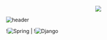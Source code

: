 <p align="center"><img src="https://user-images.githubusercontent.com/24632817/91653139-edb32e80-ead8-11ea-9ac8-0c71d82f8625.gif"></p>


![header](https://capsule-render.vercel.app/api?type=waving&color=auto&customColorList=19&height=300&section=header&text=Junyoung%20Kim&fontSize=90&desc=I%20can%20do%20this%20all%20day.&descAlign=50&descAlignY=70)

!<img alt="Spring" src ="https://img.shields.io/badge/Spring-6DB33F.svg?&style=for-the-badge&logo=Spring&logoColor=white"/> | !<img alt="Django" src ="https://img.shields.io/badge/Django-092E20.svg?&style=for-the-badge&logo=Django&logoColor=white"/>


